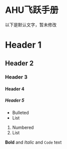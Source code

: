 # AHU飞跃手册
以下是默认文字，暂未修改

# Header 1
## Header 2
### Header 3
#### Header 4
##### Header 5

- Bulleted
- List

1. Numbered
2. List

**Bold** and _Italic_ and `Code` text